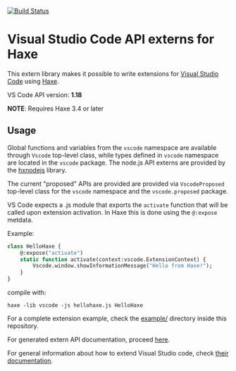 [![Build Status](https://travis-ci.org/vshaxe/vscode-extern.svg?branch=master)](https://travis-ci.org/vshaxe/vscode-extern)
# Visual Studio Code API externs for Haxe

This extern library makes it possible to write extensions for [Visual Studio Code](https://code.visualstudio.com/)
using [Haxe](https://haxe.org/).

VS Code API version: **1.18**

**NOTE**: Requires Haxe 3.4 or later

## Usage

Global functions and variables from the `vscode` namespace are available through `Vscode` top-level class,
while types defined in `vscode` namespace are located in the `vscode` package. The node.js API externs are
provided by the [hxnodejs](https://github.com/HaxeFoundation/hxnodejs) library.

The current "proposed" APIs are provided are provided via `VscodeProposed` top-level class for the `vscode` namespace
and the `vscode.proposed` package.

VS Code expects a .js module that exports the `activate` function that will be called upon
extension activation. In Haxe this is done using the `@:expose` metdata.

Example:
```haxe
class HelloHaxe {
    @:expose("activate")
    static function activate(context:vscode.ExtensionContext) {
        Vscode.window.showInformationMessage("Hello from Haxe!");
    }
}
```

compile with:

```
haxe -lib vscode -js hellohaxe.js HelloHaxe
```

For a complete extension example, check the [example/](https://github.com/vshaxe/vscode-extern/tree/master/example) directory inside this repository.

For generated extern API documentation, proceed [here](http://vshaxe.github.io/vscode-extern/).

For general information about how to extend Visual Studio code,
check [their documentation](https://code.visualstudio.com/docs/extensions/overview).
